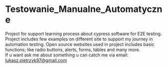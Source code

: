 # Testowanie_Manualne_Automatyczne
Project for support learning process about cypress software for E2E testing. Project includes few examples on different site to support my journey in automation testing.
Open source websites used in project includes basic functions; like radio buttons, alerts, forms, tables and many more.  
If u want ask me about something u can catch me via email: lukasz.pietrzyk97@gmail.com
